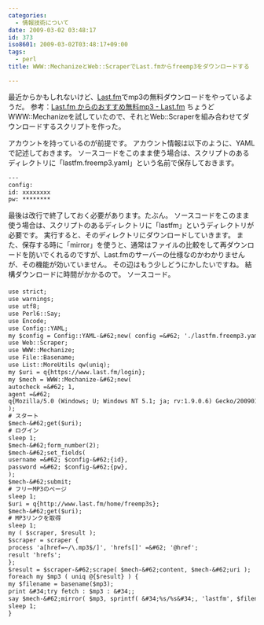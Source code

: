 ```yaml
---
categories:
  - 情報技術について
date: 2009-03-02 03:48:17
id: 373
iso8601: 2009-03-02T03:48:17+09:00
tags:
  - perl
title: WWW::MechanizeとWeb::ScraperでLast.fmからfreemp3をダウンロードする

---
```


最近からかもしれないけど、<a href="http://www.lastfm.jp/">Last.fm</a>でmp3の無料ダウンロードをやっているようだ。
参考：<a href="http://www.lastfm.jp/">Last.fm からのおすすめ無料mp3 - Last.fm</a>
ちょうどWWW::Mechanizeを試していたので、それとWeb::Scraperを組み合わせてダウンロードするスクリプトを作った。


アカウントを持っているのが前提です。
アカウント情報は以下のように、YAMLで記述しておきます。
ソースコードをこのまま使う場合は、スクリプトのあるディレクトリに「lastfm.freemp3.yaml」という名前で保存しておきます。
```default
---
config:
id: xxxxxxxx
pw: ********
```
最後は改行で終了しておく必要があります。たぶん。
ソースコードをこのまま使う場合は、スクリプトのあるディレクトリに「lastfm」というディレクトリが必要です。
実行すると、そのディレクトリにダウンロードしていきます。
また、保存する時に「mirror」を使うと、通常はファイルの比較をして再ダウンロードを防いでくれるのですが、Last.fmのサーバーの仕様なのかわかりませんが、その機能が効いていません。
その辺はもう少しどうにかしたいですね。
結構ダウンロードに時間がかかるので&#133;。
ソースコード。
```default
use strict;
use warnings;
use utf8;
use Perl6::Say;
use Encode;
use Config::YAML;
my $config = Config::YAML-&#62;new( config =&#62; './lastfm.freemp3.yaml' );
use Web::Scraper;
use WWW::Mechanize;
use File::Basename;
use List::MoreUtils qw(uniq);
my $uri = q{https://www.last.fm/login};
my $mech = WWW::Mechanize-&#62;new(
autocheck =&#62; 1,
agent =&#62;
q{Mozilla/5.0 (Windows; U; Windows NT 5.1; ja; rv:1.9.0.6) Gecko/2009011913 Firefox/3.0.6 (.NET CLR 3.5.30729)},
);
# スタート
$mech-&#62;get($uri);
# ログイン
sleep 1;
$mech-&#62;form_number(2);
$mech-&#62;set_fields(
username =&#62; $config-&#62;{id},
password =&#62; $config-&#62;{pw},
);
$mech-&#62;submit;
# フリーMP3のページ
sleep 1;
$uri = q{http://www.last.fm/home/freemp3s};
$mech-&#62;get($uri);
# MP3リンクを取得
sleep 1;
my ( $scraper, $result );
$scraper = scraper {
process 'a[href=~/\.mp3$/]', 'hrefs[]' =&#62; '@href';
result 'hrefs';
};
$result = $scraper-&#62;scrape( $mech-&#62;content, $mech-&#62;uri );
foreach my $mp3 ( uniq @{$result} ) {
my $filename = basename($mp3);
print &#34;try fetch : $mp3 : &#34;;
say $mech-&#62;mirror( $mp3, sprintf( &#34;%s/%s&#34;, 'lastfm', $filename ) )-&#62;message;
sleep 1;
}
```
    	